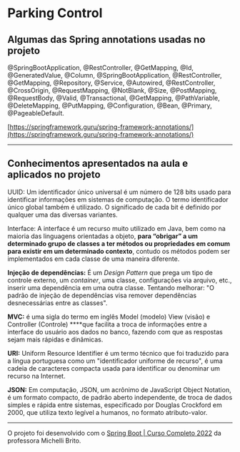 # Parking Control

## Algumas das Spring annotations usadas no projeto

@SpringBootApplication, @RestController, @GetMapping, @Id, @GeneratedValue, @Column, @SpringBootApplication, @RestController, @GetMapping, @Repository, @Service, @Autowired, @RestController, @CrossOrigin, @RequestMapping, @NotBlank, @Size, @PostMapping, @RequestBody, @Valid, @Transactional, @GetMapping, @PathVariable, @DeleteMapping, @PutMapping, @Configuration, @Bean, @Primary, @PageableDefault.

[https://springframework.guru/spring-framework-annotations/](https://springframework.guru/spring-framework-annotations/)

---

## Conhecimentos apresentados na aula e aplicados no projeto

UUID: Um identificador único universal é um número de 128 bits usado para identificar informações em sistemas de computação. O termo identificador único global também é utilizado. O significado de cada bit é definido por qualquer uma das diversas variantes.

Interface: A interface é um recurso muito utilizado em Java, bem como na maioria das linguagens orientadas a objeto, **para “obrigar” a um determinado grupo de classes a ter métodos ou propriedades em comum para existir em um determinado contexto**, contudo os métodos podem ser implementados em cada classe de uma maneira diferente.

**Injeção de dependências:** É um *Design Pattern* que prega um tipo de controle externo, um *container*, uma classe, configurações via arquivo, etc., inserir uma dependência em uma outra classe.
Tentando melhorar: "O padrão de injeção de dependências visa remover dependências desnecessárias entre as classes".

**MVC:** é uma sigla do termo em inglês Model (modelo) View (visão) e Controller (Controle) ****que facilita a troca de informações entre a interface do usuário aos dados no banco, fazendo com que as respostas sejam mais rápidas e dinâmicas.

**URI:** Uniform Resource Identifier é um termo técnico que foi traduzido para a língua portuguesa como um "identificador uniforme de recurso", é uma cadeia de caracteres compacta usada para identificar ou denominar um recurso na Internet.

**JSON:** Em computação, JSON, um acrônimo de JavaScript Object Notation, é um formato compacto, de padrão aberto independente, de troca de dados simples e rápida entre sistemas, especificado por Douglas Crockford em 2000, que utiliza texto legível a humanos, no formato atributo-valor.

---

O projeto foi desenvolvido com o [Spring Boot | Curso Completo 2022](https://www.youtube.com/watch?v=LXRU-Z36GEU&t=867s) da professora Michelli Brito.
